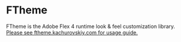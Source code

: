 FTheme
=================

FTheme is the Adobe Flex 4 runtime look & feel customization library. [Please see ftheme.kachurovskiy.com for usage guide.](http://ftheme.kachurovskiy.com/)
